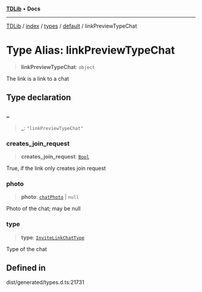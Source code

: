 [**TDLib**](../../../../../../README.md) • **Docs**

***

[TDLib](../../../../../../modules.md) / [index](../../../../../README.md) / [types](../../../README.md) / [default](../README.md) / linkPreviewTypeChat

# Type Alias: linkPreviewTypeChat

> **linkPreviewTypeChat**: `object`

The link is a link to a chat

## Type declaration

### \_

> **\_**: `"linkPreviewTypeChat"`

### creates\_join\_request

> **creates\_join\_request**: [`Bool`](Bool.md)

True, if the link only creates join request

### photo

> **photo**: [`chatPhoto`](chatPhoto.md) \| `null`

Photo of the chat; may be null

### type

> **type**: [`InviteLinkChatType`](InviteLinkChatType.md)

Type of the chat

## Defined in

dist/generated/types.d.ts:21731
